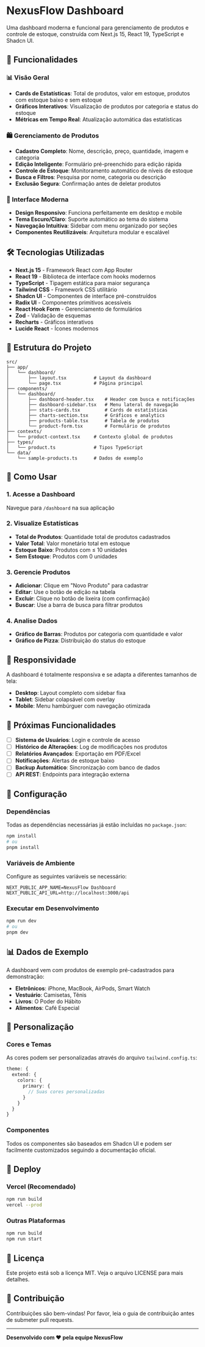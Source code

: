# NexusFlow Dashboard

Uma dashboard moderna e funcional para gerenciamento de produtos e controle de estoque, construída com Next.js 15, React 19, TypeScript e Shadcn UI.

## 🚀 Funcionalidades

### 📊 Visão Geral
- **Cards de Estatísticas**: Total de produtos, valor em estoque, produtos com estoque baixo e sem estoque
- **Gráficos Interativos**: Visualização de produtos por categoria e status do estoque
- **Métricas em Tempo Real**: Atualização automática das estatísticas

### 🛍️ Gerenciamento de Produtos
- **Cadastro Completo**: Nome, descrição, preço, quantidade, imagem e categoria
- **Edição Inteligente**: Formulário pré-preenchido para edição rápida
- **Controle de Estoque**: Monitoramento automático de níveis de estoque
- **Busca e Filtros**: Pesquisa por nome, categoria ou descrição
- **Exclusão Segura**: Confirmação antes de deletar produtos

### 🎨 Interface Moderna
- **Design Responsivo**: Funciona perfeitamente em desktop e mobile
- **Tema Escuro/Claro**: Suporte automático ao tema do sistema
- **Navegação Intuitiva**: Sidebar com menu organizado por seções
- **Componentes Reutilizáveis**: Arquitetura modular e escalável

## 🛠️ Tecnologias Utilizadas

- **Next.js 15** - Framework React com App Router
- **React 19** - Biblioteca de interface com hooks modernos
- **TypeScript** - Tipagem estática para maior segurança
- **Tailwind CSS** - Framework CSS utilitário
- **Shadcn UI** - Componentes de interface pré-construídos
- **Radix UI** - Componentes primitivos acessíveis
- **React Hook Form** - Gerenciamento de formulários
- **Zod** - Validação de esquemas
- **Recharts** - Gráficos interativos
- **Lucide React** - Ícones modernos

## 📁 Estrutura do Projeto

```
src/
├── app/
│   └── dashboard/
│       ├── layout.tsx          # Layout da dashboard
│       └── page.tsx            # Página principal
├── components/
│   └── dashboard/
│       ├── dashboard-header.tsx    # Header com busca e notificações
│       ├── dashboard-sidebar.tsx   # Menu lateral de navegação
│       ├── stats-cards.tsx         # Cards de estatísticas
│       ├── charts-section.tsx      # Gráficos e analytics
│       ├── products-table.tsx      # Tabela de produtos
│       └── product-form.tsx        # Formulário de produtos
├── contexts/
│   └── product-context.tsx     # Contexto global de produtos
├── types/
│   └── product.ts              # Tipos TypeScript
└── data/
    └── sample-products.ts      # Dados de exemplo
```

## 🚀 Como Usar

### 1. Acesse a Dashboard
Navegue para `/dashboard` na sua aplicação

### 2. Visualize Estatísticas
- **Total de Produtos**: Quantidade total de produtos cadastrados
- **Valor Total**: Valor monetário total em estoque
- **Estoque Baixo**: Produtos com ≤ 10 unidades
- **Sem Estoque**: Produtos com 0 unidades

### 3. Gerencie Produtos
- **Adicionar**: Clique em "Novo Produto" para cadastrar
- **Editar**: Use o botão de edição na tabela
- **Excluir**: Clique no botão de lixeira (com confirmação)
- **Buscar**: Use a barra de busca para filtrar produtos

### 4. Analise Dados
- **Gráfico de Barras**: Produtos por categoria com quantidade e valor
- **Gráfico de Pizza**: Distribuição do status do estoque

## 📱 Responsividade

A dashboard é totalmente responsiva e se adapta a diferentes tamanhos de tela:

- **Desktop**: Layout completo com sidebar fixa
- **Tablet**: Sidebar colapsável com overlay
- **Mobile**: Menu hambúrguer com navegação otimizada

## 🎯 Próximas Funcionalidades

- [ ] **Sistema de Usuários**: Login e controle de acesso
- [ ] **Histórico de Alterações**: Log de modificações nos produtos
- [ ] **Relatórios Avançados**: Exportação em PDF/Excel
- [ ] **Notificações**: Alertas de estoque baixo
- [ ] **Backup Automático**: Sincronização com banco de dados
- [ ] **API REST**: Endpoints para integração externa

## 🔧 Configuração

### Dependências
Todas as dependências necessárias já estão incluídas no `package.json`:

```bash
npm install
# ou
pnpm install
```

### Variáveis de Ambiente
Configure as seguintes variáveis se necessário:

```env
NEXT_PUBLIC_APP_NAME=NexusFlow Dashboard
NEXT_PUBLIC_API_URL=http://localhost:3000/api
```

### Executar em Desenvolvimento

```bash
npm run dev
# ou
pnpm dev
```

## 📊 Dados de Exemplo

A dashboard vem com produtos de exemplo pré-cadastrados para demonstração:

- **Eletrônicos**: iPhone, MacBook, AirPods, Smart Watch
- **Vestuário**: Camisetas, Tênis
- **Livros**: O Poder do Hábito
- **Alimentos**: Café Especial

## 🎨 Personalização

### Cores e Temas
As cores podem ser personalizadas através do arquivo `tailwind.config.ts`:

```typescript
theme: {
  extend: {
    colors: {
      primary: {
        // Suas cores personalizadas
      }
    }
  }
}
```

### Componentes
Todos os componentes são baseados em Shadcn UI e podem ser facilmente customizados seguindo a documentação oficial.

## 🚀 Deploy

### Vercel (Recomendado)
```bash
npm run build
vercel --prod
```

### Outras Plataformas
```bash
npm run build
npm run start
```

## 📝 Licença

Este projeto está sob a licença MIT. Veja o arquivo LICENSE para mais detalhes.

## 🤝 Contribuição

Contribuições são bem-vindas! Por favor, leia o guia de contribuição antes de submeter pull requests.

---

**Desenvolvido com ❤️ pela equipe NexusFlow**
